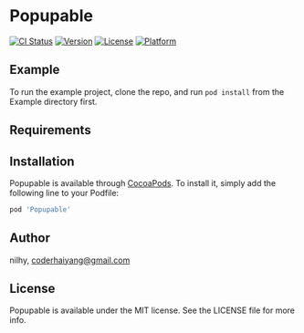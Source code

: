 # Popupable

[![CI Status](https://img.shields.io/travis/nilhy/Popupable.svg?style=flat)](https://travis-ci.org/nilhy/Popupable)
[![Version](https://img.shields.io/cocoapods/v/Popupable.svg?style=flat)](https://cocoapods.org/pods/Popupable)
[![License](https://img.shields.io/cocoapods/l/Popupable.svg?style=flat)](https://cocoapods.org/pods/Popupable)
[![Platform](https://img.shields.io/cocoapods/p/Popupable.svg?style=flat)](https://cocoapods.org/pods/Popupable)

## Example

To run the example project, clone the repo, and run `pod install` from the Example directory first.

## Requirements

## Installation

Popupable is available through [CocoaPods](https://cocoapods.org). To install
it, simply add the following line to your Podfile:

```ruby
pod 'Popupable'
```

## Author

nilhy, coderhaiyang@gmail.com

## License

Popupable is available under the MIT license. See the LICENSE file for more info.
